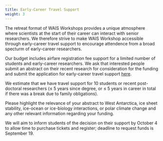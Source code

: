 ```yaml
---
title: Early-Career Travel Support
weight: 3
---
```


The retreat format of WAIS Workshops provides a unique atmosphere where scientists at the start of their career can interact with senior researchers. We therefore strive to make WAIS Workshop accessible through early-career travel support to encourage attendence from a broad specturm of early-career researchers. 

Our budget includes airfare registration fee support for a limited number of students and early-career researchers. We ask that interested people submit an abstract on their recent research for consideration for the funding and submit the application for early-career travel support [here](http://forms.gle/vLPUZBE2ijxMLQtU7). 

We estimate that we have travel support for 10 students or recent post-doctoral researchers (≤ 5 years since degree, or ≤ 5 years in career in total if there was a break due to family obligations). 

Please highlight the relevance of your abstract to West Antarctica, ice sheet stability, ice-ocean or ice-biology interactions, or polar climate change and any other relevant information regarding your funding. 

We will aim to inform students of the decision on their support by October 4 to allow time to purchase tickets and register; deadline to request funds is September 19.

